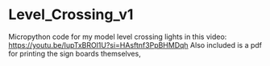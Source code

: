 # Level_Crossing_v1
Micropython code for my model level crossing lights in this video: https://youtu.be/IupTxBROl1U?si=HAsftnf3PpBHMDqh
Also included is a pdf for printing the sign boards themselves,
